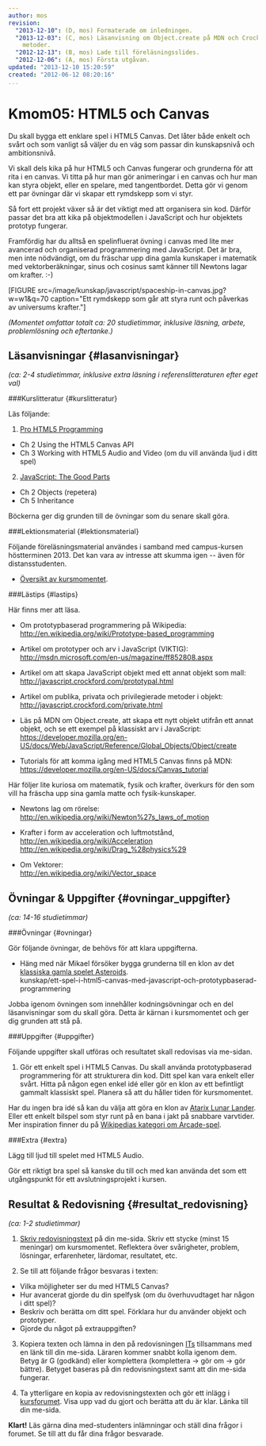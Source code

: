 ```yaml
---
author: mos
revision:
  "2013-12-10": (D, mos) Formaterade om inledningen.
  "2013-12-03": (C, mos) Läsanvisning om Object.create på MDN och Crockford om privata
    metoder.
  "2012-12-13": (B, mos) Lade till föreläsningsslides.
  "2012-12-06": (A, mos) Första utgåvan.
updated: "2013-12-10 15:20:59"
created: "2012-06-12 08:20:16"
...
```

Kmom05: HTML5 och Canvas
==================================

Du skall bygga ett enklare spel i HTML5 Canvas. Det låter både enkelt och svårt och som vanligt så väljer du en väg som passar din kunskapsnivå och ambitionsnivå.

Vi skall dels kika på hur HTML5 och Canvas fungerar och grunderna för att rita i en canvas. Vi titta på hur man gör animeringar i en canvas och hur man kan styra objekt, eller en spelare, med tangentbordet. Detta gör vi genom ett par övningar där vi skapar ett rymdskepp som vi styr.

Så fort ett projekt växer så är det viktigt med att organisera sin kod. Därför passar det bra att kika på objektmodellen i JavaScript och hur objektets prototyp fungerar.

Framfördig har du alltså en spelinfluerat övning i canvas med lite mer avancerad och organiserad programmering med JavaScript. Det är bra, men inte nödvändigt, om du fräschar upp dina gamla kunskaper i matematik med vektorberäkningar, sinus och cosinus samt känner till Newtons lagar om krafter. :-)

[FIGURE src=/image/kunskap/javascript/spaceship-in-canvas.jpg?w=w1&q=70 caption="Ett rymdskepp som går att styra runt och påverkas av universums krafter."] 

*(Momentet omfattar totalt ca: 20 studietimmar, inklusive läsning, arbete, problemlösning och eftertanke.)*



Läsanvisningar  {#lasanvisningar}
---------------------------------

*(ca: 2-4 studietimmar, inklusive extra läsning i referenslitteraturen efter eget val)*


###Kurslitteratur  {#kurslitteratur}

Läs följande:

1. [Pro HTML5 Programming](kunskap/boken-pro-html5-programming)  
  * Ch 2 Using the HTML5 Canvas API
  * Ch 3 Working with HTML5 Audio and Video (om du vill använda ljud i ditt spel)

2. [JavaScript: The Good Parts](kunskap/boken-javascript-the-good-parts)
  * Ch 2 Objects (repetera) 
  * Ch 5 Inheritance 

Böckerna ger dig grunden till de övningar som du senare skall göra.


###Lektionsmaterial  {#lektionsmaterial}

Följande föreläsningsmaterial användes i samband med campus-kursen höstterminen 2013. Det kan vara av intresse att skumma igen -- även för distansstudenten.

* [Översikt av kursmomentet](https://dl.dropboxusercontent.com/u/24315211/javascript/javascript-kmom05-ht13.pdf).



###Lästips {#lastips}

Här finns mer att läsa.

* Om prototypbaserad programmering på Wikipedia:  
  <a href='http://en.wikipedia.org/wiki/Prototype-based_programming'>http://en.wikipedia.org/wiki/Prototype-based_programming</a>

* Artikel om prototyper och arv i JavaScript (VIKTIG):  
  <a href='http://msdn.microsoft.com/en-us/magazine/ff852808.aspx'>http://msdn.microsoft.com/en-us/magazine/ff852808.aspx</a>

* Artikel om att skapa JavaScript objekt med ett annat objekt som mall:  
  <a href='http://javascript.crockford.com/prototypal.html'>http://javascript.crockford.com/prototypal.html</a>

* Artikel om publika, privata och privilegierade metoder i objekt:  
  <a href='http://javascript.crockford.com/private.html'>http://javascript.crockford.com/private.html</a>

* Läs på MDN om Object.create, att skapa ett nytt objekt utifrån ett annat objekt, och se ett exempel på klassiskt arv i JavaScript:  
  <a href='https://developer.mozilla.org/en-US/docs/Web/JavaScript/Reference/Global_Objects/Object/create'>https://developer.mozilla.org/en-US/docs/Web/JavaScript/Reference/Global_Objects/Object/create</a>

* Tutorials för att komma igång med HTML5 Canvas finns på MDN:  
  <a href='https://developer.mozilla.org/en-US/docs/Canvas_tutorial'>https://developer.mozilla.org/en-US/docs/Canvas_tutorial</a>

Här följer lite kuriosa om matematik, fysik och krafter, överkurs för den som vill ha fräscha upp sina gamla matte och fysik-kunskaper.  

* Newtons lag om rörelse:  
  <a href='http://en.wikipedia.org/wiki/Newton%27s_laws_of_motion'>http://en.wikipedia.org/wiki/Newton%27s_laws_of_motion</a>

* Krafter i form av acceleration och luftmotstånd,  
  <a href='http://en.wikipedia.org/wiki/Acceleration'>http://en.wikipedia.org/wiki/Acceleration</a>
  <a href='http://en.wikipedia.org/wiki/Drag_%28physics%29'>http://en.wikipedia.org/wiki/Drag_%28physics%29</a>

* Om Vektorer:  
  <a href='http://en.wikipedia.org/wiki/Vector_space'>http://en.wikipedia.org/wiki/Vector_space</a>



Övningar & Uppgifter  {#ovningar_uppgifter}
-------------------------------------------

*(ca: 14-16 studietimmar)*


###Övningar {#ovningar}

Gör följande övningar, de behövs för att klara uppgifterna. 

* Häng med när Mikael försöker bygga grunderna till en klon av det [klassiska gamla spelet Asteroids](http://en.wikipedia.org/wiki/Asteroids_%28video_game%29).  
  kunskap/ett-spel-i-html5-canvas-med-javascript-och-prototypbaserad-programmering
   
Jobba igenom övningen som innehåller kodningsövningar och en del läsanvisningar som du skall göra. Detta är kärnan i kursmomentet och ger dig grunden att stå på.



###Uppgifter {#uppgifter}

Följande uppgifter skall utföras och resultatet skall redovisas via me-sidan.

1. Gör ett enkelt spel i HTML5 Canvas. Du skall använda prototypbaserad programmering för att strukturera din kod. Ditt spel kan vara enkelt eller svårt. Hitta på någon egen enkel idé eller gör en klon av ett befintligt gammalt klassiskt spel. Planera så att du håller tiden för kursmomentet.

Har du ingen bra idé så kan du välja att göra en klon av [Atarix Lunar Lander](http://en.wikipedia.org/wiki/Lunar_Lander_%28arcade_game%29). Eller ett enkelt bilspel som styr runt på en bana i jakt på snabbare varvtider. Mer inspiration finner du på [Wikipedias kategori om Arcade-spel](http://en.wikipedia.org/wiki/Category:Arcade_games).



###Extra {#extra}

Lägg till ljud till spelet med HTML5 Audio.

Gör ett riktigt bra spel så kanske du till och med kan använda det som ett utgångspunkt för ett avslutningsprojekt i kursen.



Resultat & Redovisning  {#resultat_redovisning}
-----------------------------------------------

*(ca: 1-2 studietimmar)*

1. [Skriv redovisningstext](kunskap/att-skriva-en-bra-redovisningstext) på din me-sida. Skriv ett stycke (minst 15 meningar) om kursmomentet. Reflektera över svårigheter, problem, lösningar, erfarenheter, lärdomar, resultatet, etc.

2. Se till att följande frågor besvaras i texten:
  * Vilka möjligheter ser du med HTML5 Canvas?
  * Hur avancerat gjorde du din spelfysk (om du överhuvudtaget har någon i ditt spel)?
  * Beskriv och berätta om ditt spel. Förklara hur du använder objekt och prototyper.
  * Gjorde du något på extrauppgiften?

3. Kopiera texten och lämna in den på redovisningen [ITs](bth#its) tillsammans med en länk till din me-sida. Läraren kommer snabbt kolla igenom dem. Betyg är G (godkänd) eller komplettera (komplettera -> gör om -> gör bättre). Betyget baseras på din redovisningstext samt att din me-sida fungerar.

4. Ta ytterligare en kopia av redovisningstexten och gör ett inlägg i [kursforumet](forum/utbildning/javascript). Visa upp vad du gjort och berätta att du är klar. Länka till din me-sida.


**Klart!** Läs gärna dina med-studenters inlämningar och ställ dina frågor i forumet. Se till att du får dina frågor besvarade.
